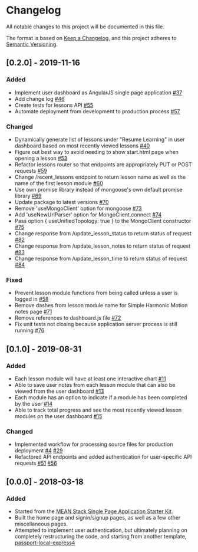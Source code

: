 # Changelog

All notable changes to this project will be documented in this file.

The format is based on [Keep a Changelog](https://keepachangelog.com/en/1.0.0/),
and this project adheres to [Semantic Versioning](https://semver.org/spec/v2.0.0.html).

## [0.2.0] - 2019-11-16
### Added
- Implement user dashboard as AngularJS single page application [#37](https://github.com/LeNPaul/physics-in-motion/issues/37)
- Add change log [#46](https://github.com/LeNPaul/physics-in-motion/issues/46)
- Create tests for lessons API [#55](https://github.com/LeNPaul/physics-in-motion/issues/55)
- Automate deployment from development to production process [#57](https://github.com/LeNPaul/physics-in-motion/issues/57)

### Changed
- Dynamically generate list of lessons under "Resume Learning" in user dashboard based on most recently viewed lessons [#40](https://github.com/LeNPaul/physics-in-motion/issues/40)
- Figure out best way to avoid needing to show start.html page when opening a lesson [#53](https://github.com/LeNPaul/physics-in-motion/issues/53)
- Refactor lessons router so that endpoints are appropriately PUT or POST requests [#59](https://github.com/LeNPaul/physics-in-motion/issues/59) 
- Change /recent_lessons endpoint to return lesson name as well as the name of the first lesson module [#60](https://github.com/LeNPaul/physics-in-motion/issues/60)
- Use own promise library instead of mongoose's own default promise library [#69](https://github.com/LeNPaul/physics-in-motion/issues/69)
- Update package to latest versions [#70](https://github.com/LeNPaul/physics-in-motion/issues/70)
- Remove 'useMongoClient' option for mongoose [#73](https://github.com/LeNPaul/physics-in-motion/issues/73)
- Add 'useNewUrlParser' option for MongoClient.connect [#74](https://github.com/LeNPaul/physics-in-motion/issues/74)
- Pass option { useUnifiedTopology: true } to the MongoClient constructor [#75](https://github.com/LeNPaul/physics-in-motion/issues/75)
- Change response from /update_lesson_status to return status of request [#82](https://github.com/LeNPaul/physics-in-motion/issues/82)
- Change response from /update_lesson_notes to return status of request [#83](https://github.com/LeNPaul/physics-in-motion/issues/83)
- Change response from /update_lesson_time to return status of request [#84](https://github.com/LeNPaul/physics-in-motion/issues/84)

### Fixed
- Prevent lesson module functions from being called unless a user is logged in [#58](https://github.com/LeNPaul/physics-in-motion/issues/58)
- Remove dashes from lesson module name for Simple Harmonic Motion notes page [#71](https://github.com/LeNPaul/physics-in-motion/issues/71)
- Remove references to dashboard.js file [#72](https://github.com/LeNPaul/physics-in-motion/issues/72)
- Fix unit tests not closing because application server process is still running [#76](https://github.com/LeNPaul/physics-in-motion/issues/76)

## [0.1.0] - 2019-08-31
### Added
- Each lesson module will have at least one interactive chart [#11](https://github.com/LeNPaul/physics-in-motion/issues/11)
- Able to save user notes from each lesson module that can also be viewed from the user dashboard [#13](https://github.com/LeNPaul/physics-in-motion/issues/13)
- Each module has an option to indicate if a module has been completed by the user [#14](https://github.com/LeNPaul/physics-in-motion/issues/14)
- Able to track total progress and see the most recently viewed lesson modules on the user dashboard [#15](https://github.com/LeNPaul/physics-in-motion/issues/15)
### Changed
- Implemented workflow for processing source files for production deployment [#4](https://github.com/LeNPaul/physics-in-motion/issues/4) [#29](https://github.com/LeNPaul/physics-in-motion/issues/29)
- Refactored API endpoints and added authentication for user-specific API requests [#51](https://github.com/LeNPaul/physics-in-motion/issues/51) [#56](https://github.com/LeNPaul/physics-in-motion/issues/56)

## [0.0.0] - 2018-03-18
### Added
- Started from the [MEAN Stack Single Page Application Starter Kit](https://github.com/scotch-io/starter-node-angular).
- Built the home page and signin/signup pages, as well as a few other miscellaneous pages.
- Attempted to implement user authentication, but ultimately planning on completely restructuring the code, and starting from another template, [passport-local-express4](https://github.com/mjhea0/passport-local-express4)
